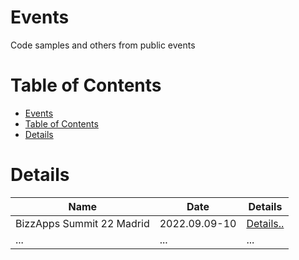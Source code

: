 # Events
Code samples and others from public events

# Table of Contents

- [Events](#events)
- [Table of Contents](#table-of-contents)
- [Details](#details)

# Details

| Name | Date | Details |
|------|------|---------|
| BizzApps Summit 22 Madrid | 2022.09.09-10 | [Details..](2022_BizzAppsSummit_Madrid/bizzsummit22.md) |
| ... | ... | ... |